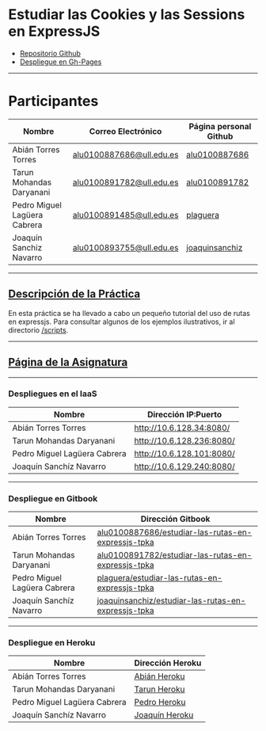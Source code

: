 # Estudiar las Cookies y las Sessions en ExpressJS

* [Repositorio Github](https://github.com/ULL-ESIT-PL-1617/estudiar-cookies-y-sessions-en-expressjs-pedro-tarun-joaquin-abian)
* [Despliegue en Gh-Pages](https://ull-esit-pl-1617.github.io/estudiar-cookies-y-sessions-en-expressjs-pedro-tarun-joaquin-abian/)

---

# Participantes

| Nombre | Correo Electrónico | Página personal Github |
| --- | --- | --- |
| Abián Torres Torres | alu0100887686@ull.edu.es | [alu0100887686](https://alu0100887686.github.io/) |
| Tarun Mohandas Daryanani | alu0100891782@ull.edu.es | [alu0100891782](https://alu0100891782.github.io/) |
| Pedro Miguel Lagüera Cabrera | alu0100891485@ull.edu.es | [plaguera](https://plaguera.github.io/) |
| Joaquín Sanchiz Navarro | alu0100893755@ull.edu.es | [joaquinsanchiz](https://joaquinsanchiz.github.io/) |

---

## [Descripción de la Práctica](https://casianorodriguezleon.gitbooks.io/ull-esit-1617/content/practicas/practicalearningcookies.html)

En esta práctica se ha llevado a cabo un pequeño tutorial del uso de rutas en expressjs. Para consultar algunos de los ejemplos ilustrativos, ir al directorio [/scripts](/scripts).

---

## [Página de la Asignatura](https://campusvirtual.ull.es/1617/course/view.php?id=1148)

---

### Despliegues en el IaaS

| Nombre | Dirección IP:Puerto |
| --- | --- |
| Abián Torres Torres | <http://10.6.128.34:8080/> |
| Tarun Mohandas Daryanani | <http://10.6.128.236:8080/> |
| Pedro Miguel Lagüera Cabrera | <http://10.6.128.101:8080/> |
| Joaquín Sanchíz Navarro  | <http://10.6.129.240:8080/> |

---

### Despliegue en Gitbook

| Nombre | Dirección Gitbook |
| --- | --- |
| Abián Torres Torres | [alu0100887686/estudiar-las-rutas-en-expressjs-tpka](https://alu0100887686.gitbooks.io/estudiar-cookies-y-sessions-en-expressjs/content/) |
| Tarun Mohandas Daryanani | [alu0100891782/estudiar-las-rutas-en-expressjs-tpka](https://alu0100891782.gitbooks.io/estudiar-cookies-y-sessions-en-expressjs/content/) |
| Pedro Miguel Lagüera Cabrera | [plaguera/estudiar-las-rutas-en-expressjs-tpka](https://plaguera.gitbooks.io/estudiar-cookies-y-sessions-en-expressjs/content/) |
| Joaquín Sanchíz Navarro | [joaquinsanchiz/estudiar-las-rutas-en-expressjs-tpka](https://joaquinsanchiz.gitbooks.io/estudiar-cookies-y-sessions-en-expressjs/content/) |

---

### Despliegue en Heroku

| Nombre | Dirección Heroku |
| --- | --- |
| Abián Torres Torres | [Abián Heroku](https://arcane-beyond-62034.herokuapp.com/) |
| Tarun Mohandas Daryanani | [Tarun Heroku](https://cookies-sessions-express-tarun.herokuapp.com/) |
| Pedro Miguel Lagüera Cabrera | [Pedro Heroku](https://cookies-sessions-express-pedro.herokuapp.com/) |
| Joaquín Sanchíz Navarro | [Joaquín Heroku](https://cookies-sessions-express-tpka.herokuapp.com/) |
